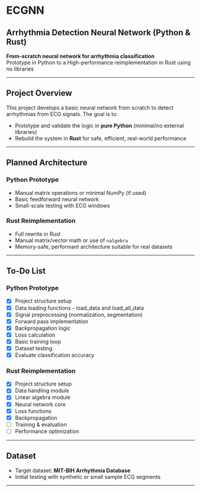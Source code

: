 # ECGNN

## Arrhythmia Detection Neural Network (Python & Rust)

 **From-scratch neural network for arrhythmia classification**  
Prototype in Python to a High-performance reimplementation in Rust using no libraries

---

## Project Overview

This project develops a basic neural network from scratch to detect arrhythmias from ECG signals. The goal is to:

- Prototype and validate the logic in **pure Python** (minimal/no external libraries)
- Rebuild the system in **Rust** for safe, efficient, real-world performance

---

## Planned Architecture

### Python Prototype
- Manual matrix operations or minimal NumPy (if used)
- Basic feedforward neural network
- Small-scale testing with ECG windows

### Rust Reimplementation
- Full rewrite in Rust
- Manual matrix/vector math or use of `nalgebra`
- Memory-safe, performant architecture suitable for real datasets

---

## To-Do List

### Python Prototype
- [X] Project structure setup
- [X] Data loading functions - load_data and load_all_data
- [X] Signal preprocessing (normalization, segmentation)
- [X] Forward pass implementation
- [X] Backpropagation logic
- [X] Loss calculation
- [X] Basic training loop
- [X] Dataset testing
- [X] Evaluate classification accuracy

### Rust Reimplementation
- [X] Project structure setup
- [X] Data handling module
- [X] Linear algebra module
- [X] Neural network core
- [X] Loss functions
- [X] Backpropagation
- [ ] Training & evaluation
- [ ] Performance optimization

---

## Dataset

- Target dataset: **MIT-BIH Arrhythmia Database**
- Initial testing with synthetic or small sample ECG segments

---
